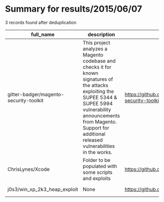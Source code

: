 
# Summary for results/2015/06/07
    
3 records found after deduplication

| full_name | description | html_url | matched_list | matched_count | pushed_at | size | stargazers_count | language | forks_count |
|----------------------------------------|--------------------------------------------------------------------------------------------------------------------------------------------------------------------------------------------------------------------------------------------|-----------------------------------------------------------|----------------|-----------------|---------------------------|--------|--------------------|------------|---------------|
| gitter-badger/magento-security-toolkit | This project analyzes a Magento codebase and checks it for known signatures of the attacks exploiting the SUPEE 5344 & SUPEE 5994 vulnerability announcements from Magento. Support for additional released vulnerabilities in the works. | https://github.com/gitter-badger/magento-security-toolkit | ['exploit'] | 1 | 2015-06-07 11:16:04+00:00 | 106 | 0 | | 0 |
| ChrisLynes/Xcode | Folder to be populated with some scripts and exploits | https://github.com/ChrisLynes/Xcode | ['exploit'] | 1 | 2015-06-07 15:34:37+00:00 | 0 | 0 | | 0 |
| j0s3/win_xp_2k3_heap_exploit | None | https://github.com/j0s3/win_xp_2k3_heap_exploit | ['exploit'] | 1 | 2015-06-07 23:33:44+00:00 | 188 | 0 | C | 0 |
